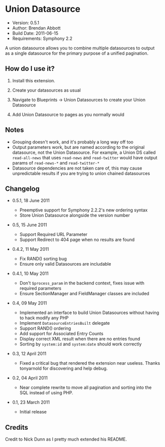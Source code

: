 # Union Datasource

* Version: 0.5.1
* Author: Brendan Abbott
* Build Date: 2011-06-15
* Requirements: Symphony 2.2

A union datasource allows you to combine multiple datasources to output as a single datasource for the primary purpose of a unified pagination.

## How do I use it?

1. Install this extension.

2. Create your datasources as usual

3. Navigate to Blueprints -> Union Datasources to create your Union Datasource

4. Add Union Datasource to pages as you normally would

## Notes

* Grouping doesn't work, and it's probably a long way off too
* Output parameters work, but are named according to the original datasource,
not the Union Datasource. For example, a Union DS called `read-all-news` that
uses `read-news` and `read-twitter` would have output params of `read-news-*`
and `read-twitter-*`
* Datasource dependencies are not taken care of, this may cause unpredictable
results if you are trying to union chained datasources

## Changelog

* 0.5.1, 18 June 2011
	* Preemptive support for Symphony 2.2.2's new ordering syntax
	* Store Union Datasource alongside the version number

* 0.5, 15 June 2011
	* Support Required URL Parameter
	* Support Redirect to 404 page when no results are found

* 0.4.2, 11 May 2011
	* Fix RAND() sorting bug
	* Ensure only valid Datasources are includable

* 0.4.1, 10 May 2011
	* Don't `$process_param` in the backend context, fixes issue with required parameters
	* Ensure SectionManager and FieldManager classes are included

* 0.4, 09 May 2011
	* Implemented an interface to build Union Datasources without having to hack modify any PHP
	* Implement `DatasourceEntriesBuilt` delegate
	* Support RAND() ordering
	* Add support for Associated Entry Counts
	* Display correct XML result when there are no entries found
	* Sorting by `system:id` and `system:date` should work correctly

* 0.3, 12 April 2011
	* Fixed a critical bug that rendered the extension near useless. Thanks tonyarnold for discovering and help debug.

* 0.2, 04 April 2011
	* Near complete rewrite to move all pagination and sorting into the SQL instead of using PHP.

* 0.1, 23 March 2011
	* Initial release

## Credits

Credit to Nick Dunn as I pretty much extended his README.
